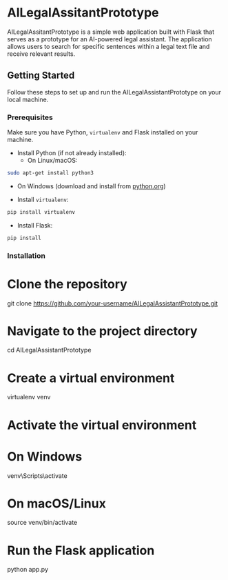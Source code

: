 # AILegalAssitantPrototype
AILegalAssitantPrototype is a simple web application built with Flask that serves as a prototype for an AI-powered legal assistant. The application allows users to search for specific sentences within a legal text file and receive relevant results.

## Getting Started

Follow these steps to set up and run the AILegalAssistantPrototype on your local machine.

### Prerequisites

Make sure you have Python, `virtualenv` and Flask installed on your machine.

- Install Python (if not already installed):
  - On Linux/macOS:
```bash
sudo apt-get install python3
```
 - On Windows (download and install from [python.org](https://www.python.org/downloads/))

- Install `virtualenv`:
```bash
pip install virtualenv
```

- Install Flask:
```bash
pip install 
```

### Installation

# Clone the repository
git clone https://github.com/your-username/AILegalAssistantPrototype.git

# Navigate to the project directory
cd AILegalAssistantPrototype

# Create a virtual environment
virtualenv venv

# Activate the virtual environment
# On Windows
venv\Scripts\activate
# On macOS/Linux
source venv/bin/activate

# Run the Flask application
python app.py
